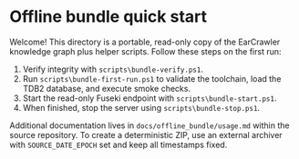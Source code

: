 # Offline bundle quick start

Welcome! This directory is a portable, read-only copy of the EarCrawler
knowledge graph plus helper scripts. Follow these steps on the first run:

1. Verify integrity with `scripts\bundle-verify.ps1`.
2. Run `scripts\bundle-first-run.ps1` to validate the toolchain, load the TDB2
   database, and execute smoke checks.
3. Start the read-only Fuseki endpoint with `scripts\bundle-start.ps1`.
4. When finished, stop the server using `scripts\bundle-stop.ps1`.

Additional documentation lives in `docs/offline_bundle/usage.md` within the
source repository. To create a deterministic ZIP, use an external archiver with
`SOURCE_DATE_EPOCH` set and keep all timestamps fixed.
